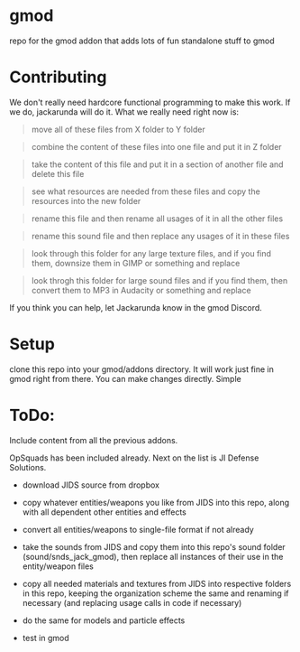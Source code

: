 # gmod
repo for the gmod addon that adds lots of fun standalone stuff to gmod

# Contributing

We don't really need hardcore functional programming to make this work. If we do, jackarunda will do it. What we really need right now is:

> move all of these files from X folder to Y folder

> combine the content of these files into one file and put it in Z folder

> take the content of this file and put it in a section of another file and delete this file

> see what resources are needed from these files and copy the resources into the new folder

> rename this file and then rename all usages of it in all the other files

> rename this sound file and then replace any usages of it in these files

> look through this folder for any large texture files, and if you find them, downsize them in GIMP or something and replace

> look throgh this folder for large sound files and if you find them, then convert them to MP3 in Audacity or something and replace

If you think you can help, let Jackarunda know in the gmod Discord.

# Setup

clone this repo into your gmod/addons directory. It will work just fine in gmod right from there. You can make changes directly. Simple

# ToDo:

Include content from all the previous addons.

OpSquads has been included already. Next on the list is JI Defense Solutions.

- download JIDS source from dropbox
- copy whatever entities/weapons you like from JIDS into this repo, along with all dependent other entities and effects
- convert all entities/weapons to single-file format if not already
- take the sounds from JIDS and copy them into this repo's sound folder (sound/snds_jack_gmod), then replace all instances of their use in the entity/weapon files
- copy all needed materials and textures from JIDS into respective folders in this repo, keeping the organization scheme the same and renaming if necessary (and replacing usage calls in code if necessary)
- do the same for models and particle effects

- test in gmod
